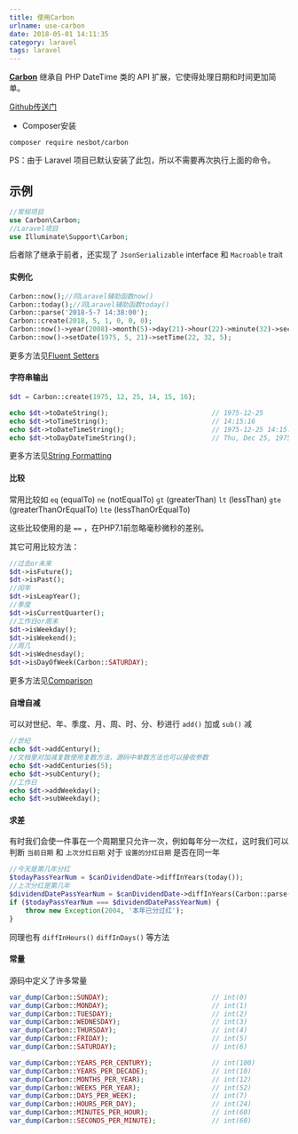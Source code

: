 ```yaml
---
title: 使用Carbon
urlname: use-carbon
date: 2018-05-01 14:11:35
category: laravel
tags: laravel
---
```

**[Carbon](http://carbon.nesbot.com/)**  继承自 PHP DateTime 类的 API 扩展，它使得处理日期和时间更加简单。

[Github传送门](https://github.com/briannesbitt/carbon)

- Composer安装
```
composer require nesbot/carbon
```
PS：由于 Laravel 项目已默认安装了此包，所以不需要再次执行上面的命令。

## 示例
```php
//常规项目
use Carbon\Carbon;
//Laravel项目
use Illuminate\Support\Carbon;
```
后者除了继承于前者，还实现了 `JsonSerializable` interface 和 `Macroable` trait
<!-- more -->
#### 实例化
```php
Carbon::now();//同Laravel辅助函数now()
Carbon::today();//同Laravel辅助函数today()
Carbon::parse('2018-5-7 14:38:00');
Carbon::create(2018, 5, 1, 0, 0, 0);
Carbon::now()->year(2008)->month(5)->day(21)->hour(22)->minute(32)->second(5);
Carbon::now()->setDate(1975, 5, 21)->setTime(22, 32, 5);
```
更多方法见[Fluent Setters](http://carbon.nesbot.com/docs/#api-settersfluent)

#### 字符串输出
```php
$dt = Carbon::create(1975, 12, 25, 14, 15, 16);

echo $dt->toDateString();                          // 1975-12-25
echo $dt->toTimeString();                          // 14:15:16
echo $dt->toDateTimeString();                      // 1975-12-25 14:15:16
echo $dt->toDayDateTimeString();                   // Thu, Dec 25, 1975 2:15 PM
```
更多方法见[String Formatting](http://carbon.nesbot.com/docs/#api-formatting)

#### 比较
常用比较如 `eq` (equalTo) `ne` (notEqualTo) `gt` (greaterThan) `lt` (lessThan) `gte` (greaterThanOrEqualTo) `lte` (lessThanOrEqualTo)

这些比较使用的是 `==` ，在PHP7.1前忽略毫秒微秒的差别。

其它可用比较方法：
```php
//过去or未来
$dt->isFuture();
$dt->isPast();
//闰年
$dt->isLeapYear();
//季度
$dt->isCurrentQuarter();
//工作日or周末
$dt->isWeekday();
$dt->isWeekend();
//周几
$dt->isWednesday();
$dt->isDayOfWeek(Carbon::SATURDAY);
```
更多方法见[Comparison](http://carbon.nesbot.com/docs/#api-comparison)

#### 自增自减
可以对世纪、年、季度、月、周、时、分、秒进行 `add()` 加或 `sub()` 减
```php
//世纪
echo $dt->addCentury();
//文档里对加减复数使用复数方法，源码中单数方法也可以接收参数
echo $dt->addCenturies(5);
echo $dt->subCentury();
//工作日
echo $dt->addWeekday();
echo $dt->subWeekday();
```

#### 求差
有时我们会使一件事在一个周期里只允许一次，例如每年分一次红，这时我们可以判断 `当前日期` 和 `上次分红日期` 对于 `设置的分红日期` 是否在同一年
```php
//今天是第几年分红
$todayPassYearNum = $canDividendDate->diffInYears(today());
//上次分红是第几年
$dividendDatePassYearNum = $canDividendDate->diffInYears(Carbon::parse($lastDividendDate));
if ($todayPassYearNum === $dividendDatePassYearNum) {
    throw new Exception(2004, '本年已分过红');
}
```
同理也有 `diffInHours()` `diffInDays()` 等方法

#### 常量
源码中定义了许多常量
```php
var_dump(Carbon::SUNDAY);                          // int(0)
var_dump(Carbon::MONDAY);                          // int(1)
var_dump(Carbon::TUESDAY);                         // int(2)
var_dump(Carbon::WEDNESDAY);                       // int(3)
var_dump(Carbon::THURSDAY);                        // int(4)
var_dump(Carbon::FRIDAY);                          // int(5)
var_dump(Carbon::SATURDAY);                        // int(6)

var_dump(Carbon::YEARS_PER_CENTURY);               // int(100)
var_dump(Carbon::YEARS_PER_DECADE);                // int(10)
var_dump(Carbon::MONTHS_PER_YEAR);                 // int(12)
var_dump(Carbon::WEEKS_PER_YEAR);                  // int(52)
var_dump(Carbon::DAYS_PER_WEEK);                   // int(7)
var_dump(Carbon::HOURS_PER_DAY);                   // int(24)
var_dump(Carbon::MINUTES_PER_HOUR);                // int(60)
var_dump(Carbon::SECONDS_PER_MINUTE);              // int(60)
```
